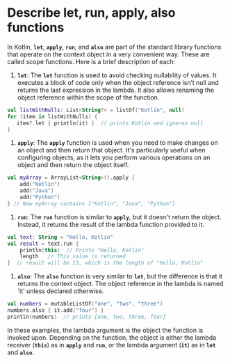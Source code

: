 # Describe let, run, apply, also functions

In Kotlin, **`let`**, **`apply`**, **`run`**, and **`also`** are part of the standard library functions that operate on the context object in a very convenient way. These are called scope functions. Here is a brief description of each:

1. **`let`**: The **`let`** function is used to avoid checking nullability of values. It executes a block of code only when the object reference isn’t null and returns the last expression in the lambda. It also allows renaming the object reference within the scope of the function.

```kotlin
val listWithNulls: List<String?> = listOf("Kotlin", null)
for (item in listWithNulls) {
   item?.let { println(it) }  // prints Kotlin and ignores null
}

```

1. **`apply`**: The **`apply`** function is used when you need to make changes on an object and then return that object. It's particularly useful when configuring objects, as it lets you perform various operations on an object and then return the object itself.

```kotlin
val myArray = ArrayList<String>().apply {
    add("Kotlin")
    add("Java")
    add("Python")
} // Now myArray contains ["Kotlin", "Java", "Python"]

```

1. **`run`**: The **`run`** function is similar to **`apply`**, but it doesn't return the object. Instead, it returns the result of the lambda function provided to it.

```kotlin
val text: String = "Hello, Kotlin"
val result = text.run {
    println(this)  // Prints "Hello, Kotlin"
    length   // This value is returned
}  // result will be 13, which is the length of "Hello, Kotlin"

```

1. **`also`**: The **`also`** function is very similar to **`let`**, but the difference is that it returns the context object. The object reference in the lambda is named 'it' unless declared otherwise.

```kotlin
val numbers = mutableListOf("one", "two", "three")
numbers.also { it.add("four") }
println(numbers)  // prints [one, two, three, four]

```

In these examples, the lambda argument is the object the function is invoked upon. Depending on the function, the object is either the lambda receiver (**`this`**) as in **`apply`** and **`run`**, or the lambda argument (**`it`**) as in **`let`** and **`also`**.